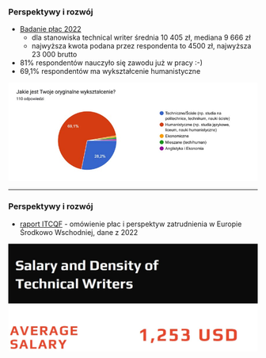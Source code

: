 ### Perspektywy i rozwój

- [Badanie płac 2022](http://techwriter.pl/wyniki-badania-plac-w-komunikacji-technicznej-2022/)
  - dla stanowiska technical writer średnia 10 405 zł, mediana 9 666 zł
  - najwyższa kwota podana przez respondenta to 4500 zł, najwyższa 23 000 brutto
- 81% respondentów nauczyło się zawodu już w pracy :-)
- 69,1% respondentów ma wykształcenie humanistyczne

![Wykształcenie](images/wyksztalcenie_techwriterow.jpg)<!-- .element: style="width:600px" -->

---

### Perspektywy i rozwój

- [raport ITCQF](https://itcqf.org/materials/) - omówienie płac i perspektyw zatrudnienia w Europie Środkowo Wschodniej, dane z 2022

![Raport ITCQF](images/itcqf_report.jpg)
